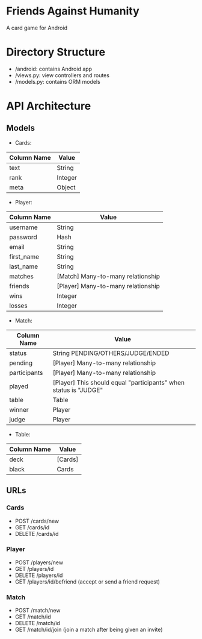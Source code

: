 # Friends Against Humanity
A card game for Android

# Directory Structure
- /android: contains Android app
- /views.py: view controllers and routes
- /models.py: contains ORM models

# API Architecture
## Models
- Cards:

|Column Name|Value
|-----------|-----------
|text       |String
|rank       |Integer
|meta       |Object

- Player:

|Column Name|Value
|-----------|-----------
|username   |String
|password   |Hash
|email      |String
|first_name |String
|last_name  |String   
|matches    |[Match] Many-to-many relationship
|friends    |[Player] Many-to-many relationship
|wins       |Integer
|losses     |Integer

- Match: 

|Column Name |Value
|------------|------------
|status      |String PENDING/OTHERS/JUDGE/ENDED
|pending     |[Player] Many-to-many relationship
|participants|[Player] Many-to-many relationship
|played      |[Player] This should equal "participants" when status is "JUDGE"
|table       |Table
|winner      |Player
|judge       |Player

- Table:

|Column Name |Value
|------------|------------
|deck        |[Cards]
|black       |Cards


## URLs
### Cards
- POST /cards/new
- GET /cards/id
- DELETE /cards/id

### Player
- POST /players/new
- GET /players/id
- DELETE /players/id
- GET /players/id/befriend (accept or send a friend request)

### Match
- POST /match/new
- GET /match/id
- DELETE /match/id
- GET /match/id/join (join a match after being given an invite)
